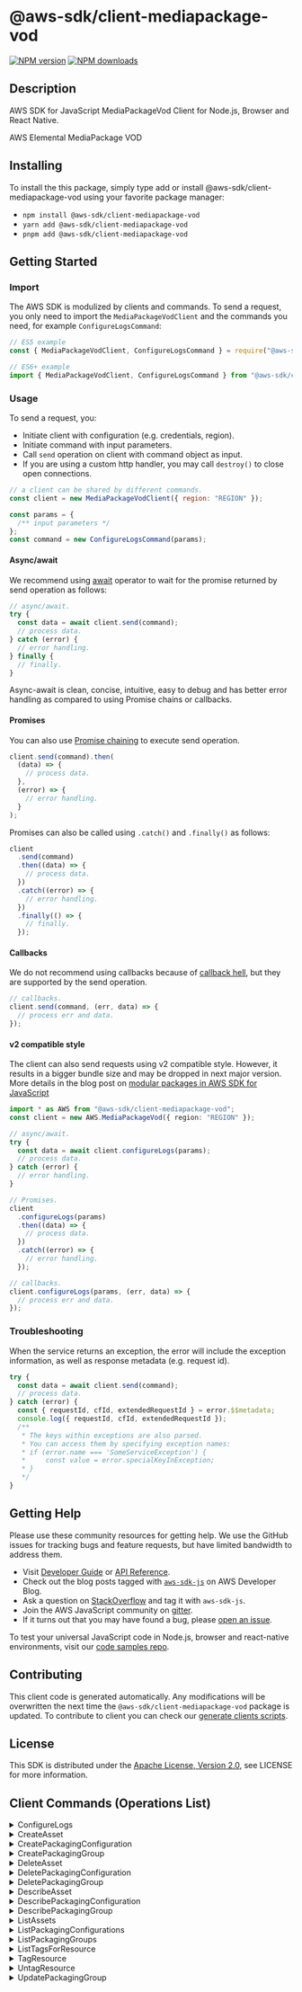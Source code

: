 <!-- generated file, do not edit directly -->

# @aws-sdk/client-mediapackage-vod

[![NPM version](https://img.shields.io/npm/v/@aws-sdk/client-mediapackage-vod/latest.svg)](https://www.npmjs.com/package/@aws-sdk/client-mediapackage-vod)
[![NPM downloads](https://img.shields.io/npm/dm/@aws-sdk/client-mediapackage-vod.svg)](https://www.npmjs.com/package/@aws-sdk/client-mediapackage-vod)

## Description

AWS SDK for JavaScript MediaPackageVod Client for Node.js, Browser and React Native.

AWS Elemental MediaPackage VOD

## Installing

To install the this package, simply type add or install @aws-sdk/client-mediapackage-vod
using your favorite package manager:

- `npm install @aws-sdk/client-mediapackage-vod`
- `yarn add @aws-sdk/client-mediapackage-vod`
- `pnpm add @aws-sdk/client-mediapackage-vod`

## Getting Started

### Import

The AWS SDK is modulized by clients and commands.
To send a request, you only need to import the `MediaPackageVodClient` and
the commands you need, for example `ConfigureLogsCommand`:

```js
// ES5 example
const { MediaPackageVodClient, ConfigureLogsCommand } = require("@aws-sdk/client-mediapackage-vod");
```

```ts
// ES6+ example
import { MediaPackageVodClient, ConfigureLogsCommand } from "@aws-sdk/client-mediapackage-vod";
```

### Usage

To send a request, you:

- Initiate client with configuration (e.g. credentials, region).
- Initiate command with input parameters.
- Call `send` operation on client with command object as input.
- If you are using a custom http handler, you may call `destroy()` to close open connections.

```js
// a client can be shared by different commands.
const client = new MediaPackageVodClient({ region: "REGION" });

const params = {
  /** input parameters */
};
const command = new ConfigureLogsCommand(params);
```

#### Async/await

We recommend using [await](https://developer.mozilla.org/en-US/docs/Web/JavaScript/Reference/Operators/await)
operator to wait for the promise returned by send operation as follows:

```js
// async/await.
try {
  const data = await client.send(command);
  // process data.
} catch (error) {
  // error handling.
} finally {
  // finally.
}
```

Async-await is clean, concise, intuitive, easy to debug and has better error handling
as compared to using Promise chains or callbacks.

#### Promises

You can also use [Promise chaining](https://developer.mozilla.org/en-US/docs/Web/JavaScript/Guide/Using_promises#chaining)
to execute send operation.

```js
client.send(command).then(
  (data) => {
    // process data.
  },
  (error) => {
    // error handling.
  }
);
```

Promises can also be called using `.catch()` and `.finally()` as follows:

```js
client
  .send(command)
  .then((data) => {
    // process data.
  })
  .catch((error) => {
    // error handling.
  })
  .finally(() => {
    // finally.
  });
```

#### Callbacks

We do not recommend using callbacks because of [callback hell](http://callbackhell.com/),
but they are supported by the send operation.

```js
// callbacks.
client.send(command, (err, data) => {
  // process err and data.
});
```

#### v2 compatible style

The client can also send requests using v2 compatible style.
However, it results in a bigger bundle size and may be dropped in next major version. More details in the blog post
on [modular packages in AWS SDK for JavaScript](https://aws.amazon.com/blogs/developer/modular-packages-in-aws-sdk-for-javascript/)

```ts
import * as AWS from "@aws-sdk/client-mediapackage-vod";
const client = new AWS.MediaPackageVod({ region: "REGION" });

// async/await.
try {
  const data = await client.configureLogs(params);
  // process data.
} catch (error) {
  // error handling.
}

// Promises.
client
  .configureLogs(params)
  .then((data) => {
    // process data.
  })
  .catch((error) => {
    // error handling.
  });

// callbacks.
client.configureLogs(params, (err, data) => {
  // process err and data.
});
```

### Troubleshooting

When the service returns an exception, the error will include the exception information,
as well as response metadata (e.g. request id).

```js
try {
  const data = await client.send(command);
  // process data.
} catch (error) {
  const { requestId, cfId, extendedRequestId } = error.$$metadata;
  console.log({ requestId, cfId, extendedRequestId });
  /**
   * The keys within exceptions are also parsed.
   * You can access them by specifying exception names:
   * if (error.name === 'SomeServiceException') {
   *     const value = error.specialKeyInException;
   * }
   */
}
```

## Getting Help

Please use these community resources for getting help.
We use the GitHub issues for tracking bugs and feature requests, but have limited bandwidth to address them.

- Visit [Developer Guide](https://docs.aws.amazon.com/sdk-for-javascript/v3/developer-guide/welcome.html)
  or [API Reference](https://docs.aws.amazon.com/AWSJavaScriptSDK/v3/latest/index.html).
- Check out the blog posts tagged with [`aws-sdk-js`](https://aws.amazon.com/blogs/developer/tag/aws-sdk-js/)
  on AWS Developer Blog.
- Ask a question on [StackOverflow](https://stackoverflow.com/questions/tagged/aws-sdk-js) and tag it with `aws-sdk-js`.
- Join the AWS JavaScript community on [gitter](https://gitter.im/aws/aws-sdk-js-v3).
- If it turns out that you may have found a bug, please [open an issue](https://github.com/aws/aws-sdk-js-v3/issues/new/choose).

To test your universal JavaScript code in Node.js, browser and react-native environments,
visit our [code samples repo](https://github.com/aws-samples/aws-sdk-js-tests).

## Contributing

This client code is generated automatically. Any modifications will be overwritten the next time the `@aws-sdk/client-mediapackage-vod` package is updated.
To contribute to client you can check our [generate clients scripts](https://github.com/aws/aws-sdk-js-v3/tree/main/scripts/generate-clients).

## License

This SDK is distributed under the
[Apache License, Version 2.0](http://www.apache.org/licenses/LICENSE-2.0),
see LICENSE for more information.

## Client Commands (Operations List)

<details>
<summary>
ConfigureLogs
</summary>

[Command API Reference](https://docs.aws.amazon.com/AWSJavaScriptSDK/v3/latest/clients/client-mediapackage-vod/classes/configurelogscommand.html) / [Input](https://docs.aws.amazon.com/AWSJavaScriptSDK/v3/latest/clients/client-mediapackage-vod/interfaces/configurelogscommandinput.html) / [Output](https://docs.aws.amazon.com/AWSJavaScriptSDK/v3/latest/clients/client-mediapackage-vod/interfaces/configurelogscommandoutput.html)

</details>
<details>
<summary>
CreateAsset
</summary>

[Command API Reference](https://docs.aws.amazon.com/AWSJavaScriptSDK/v3/latest/clients/client-mediapackage-vod/classes/createassetcommand.html) / [Input](https://docs.aws.amazon.com/AWSJavaScriptSDK/v3/latest/clients/client-mediapackage-vod/interfaces/createassetcommandinput.html) / [Output](https://docs.aws.amazon.com/AWSJavaScriptSDK/v3/latest/clients/client-mediapackage-vod/interfaces/createassetcommandoutput.html)

</details>
<details>
<summary>
CreatePackagingConfiguration
</summary>

[Command API Reference](https://docs.aws.amazon.com/AWSJavaScriptSDK/v3/latest/clients/client-mediapackage-vod/classes/createpackagingconfigurationcommand.html) / [Input](https://docs.aws.amazon.com/AWSJavaScriptSDK/v3/latest/clients/client-mediapackage-vod/interfaces/createpackagingconfigurationcommandinput.html) / [Output](https://docs.aws.amazon.com/AWSJavaScriptSDK/v3/latest/clients/client-mediapackage-vod/interfaces/createpackagingconfigurationcommandoutput.html)

</details>
<details>
<summary>
CreatePackagingGroup
</summary>

[Command API Reference](https://docs.aws.amazon.com/AWSJavaScriptSDK/v3/latest/clients/client-mediapackage-vod/classes/createpackaginggroupcommand.html) / [Input](https://docs.aws.amazon.com/AWSJavaScriptSDK/v3/latest/clients/client-mediapackage-vod/interfaces/createpackaginggroupcommandinput.html) / [Output](https://docs.aws.amazon.com/AWSJavaScriptSDK/v3/latest/clients/client-mediapackage-vod/interfaces/createpackaginggroupcommandoutput.html)

</details>
<details>
<summary>
DeleteAsset
</summary>

[Command API Reference](https://docs.aws.amazon.com/AWSJavaScriptSDK/v3/latest/clients/client-mediapackage-vod/classes/deleteassetcommand.html) / [Input](https://docs.aws.amazon.com/AWSJavaScriptSDK/v3/latest/clients/client-mediapackage-vod/interfaces/deleteassetcommandinput.html) / [Output](https://docs.aws.amazon.com/AWSJavaScriptSDK/v3/latest/clients/client-mediapackage-vod/interfaces/deleteassetcommandoutput.html)

</details>
<details>
<summary>
DeletePackagingConfiguration
</summary>

[Command API Reference](https://docs.aws.amazon.com/AWSJavaScriptSDK/v3/latest/clients/client-mediapackage-vod/classes/deletepackagingconfigurationcommand.html) / [Input](https://docs.aws.amazon.com/AWSJavaScriptSDK/v3/latest/clients/client-mediapackage-vod/interfaces/deletepackagingconfigurationcommandinput.html) / [Output](https://docs.aws.amazon.com/AWSJavaScriptSDK/v3/latest/clients/client-mediapackage-vod/interfaces/deletepackagingconfigurationcommandoutput.html)

</details>
<details>
<summary>
DeletePackagingGroup
</summary>

[Command API Reference](https://docs.aws.amazon.com/AWSJavaScriptSDK/v3/latest/clients/client-mediapackage-vod/classes/deletepackaginggroupcommand.html) / [Input](https://docs.aws.amazon.com/AWSJavaScriptSDK/v3/latest/clients/client-mediapackage-vod/interfaces/deletepackaginggroupcommandinput.html) / [Output](https://docs.aws.amazon.com/AWSJavaScriptSDK/v3/latest/clients/client-mediapackage-vod/interfaces/deletepackaginggroupcommandoutput.html)

</details>
<details>
<summary>
DescribeAsset
</summary>

[Command API Reference](https://docs.aws.amazon.com/AWSJavaScriptSDK/v3/latest/clients/client-mediapackage-vod/classes/describeassetcommand.html) / [Input](https://docs.aws.amazon.com/AWSJavaScriptSDK/v3/latest/clients/client-mediapackage-vod/interfaces/describeassetcommandinput.html) / [Output](https://docs.aws.amazon.com/AWSJavaScriptSDK/v3/latest/clients/client-mediapackage-vod/interfaces/describeassetcommandoutput.html)

</details>
<details>
<summary>
DescribePackagingConfiguration
</summary>

[Command API Reference](https://docs.aws.amazon.com/AWSJavaScriptSDK/v3/latest/clients/client-mediapackage-vod/classes/describepackagingconfigurationcommand.html) / [Input](https://docs.aws.amazon.com/AWSJavaScriptSDK/v3/latest/clients/client-mediapackage-vod/interfaces/describepackagingconfigurationcommandinput.html) / [Output](https://docs.aws.amazon.com/AWSJavaScriptSDK/v3/latest/clients/client-mediapackage-vod/interfaces/describepackagingconfigurationcommandoutput.html)

</details>
<details>
<summary>
DescribePackagingGroup
</summary>

[Command API Reference](https://docs.aws.amazon.com/AWSJavaScriptSDK/v3/latest/clients/client-mediapackage-vod/classes/describepackaginggroupcommand.html) / [Input](https://docs.aws.amazon.com/AWSJavaScriptSDK/v3/latest/clients/client-mediapackage-vod/interfaces/describepackaginggroupcommandinput.html) / [Output](https://docs.aws.amazon.com/AWSJavaScriptSDK/v3/latest/clients/client-mediapackage-vod/interfaces/describepackaginggroupcommandoutput.html)

</details>
<details>
<summary>
ListAssets
</summary>

[Command API Reference](https://docs.aws.amazon.com/AWSJavaScriptSDK/v3/latest/clients/client-mediapackage-vod/classes/listassetscommand.html) / [Input](https://docs.aws.amazon.com/AWSJavaScriptSDK/v3/latest/clients/client-mediapackage-vod/interfaces/listassetscommandinput.html) / [Output](https://docs.aws.amazon.com/AWSJavaScriptSDK/v3/latest/clients/client-mediapackage-vod/interfaces/listassetscommandoutput.html)

</details>
<details>
<summary>
ListPackagingConfigurations
</summary>

[Command API Reference](https://docs.aws.amazon.com/AWSJavaScriptSDK/v3/latest/clients/client-mediapackage-vod/classes/listpackagingconfigurationscommand.html) / [Input](https://docs.aws.amazon.com/AWSJavaScriptSDK/v3/latest/clients/client-mediapackage-vod/interfaces/listpackagingconfigurationscommandinput.html) / [Output](https://docs.aws.amazon.com/AWSJavaScriptSDK/v3/latest/clients/client-mediapackage-vod/interfaces/listpackagingconfigurationscommandoutput.html)

</details>
<details>
<summary>
ListPackagingGroups
</summary>

[Command API Reference](https://docs.aws.amazon.com/AWSJavaScriptSDK/v3/latest/clients/client-mediapackage-vod/classes/listpackaginggroupscommand.html) / [Input](https://docs.aws.amazon.com/AWSJavaScriptSDK/v3/latest/clients/client-mediapackage-vod/interfaces/listpackaginggroupscommandinput.html) / [Output](https://docs.aws.amazon.com/AWSJavaScriptSDK/v3/latest/clients/client-mediapackage-vod/interfaces/listpackaginggroupscommandoutput.html)

</details>
<details>
<summary>
ListTagsForResource
</summary>

[Command API Reference](https://docs.aws.amazon.com/AWSJavaScriptSDK/v3/latest/clients/client-mediapackage-vod/classes/listtagsforresourcecommand.html) / [Input](https://docs.aws.amazon.com/AWSJavaScriptSDK/v3/latest/clients/client-mediapackage-vod/interfaces/listtagsforresourcecommandinput.html) / [Output](https://docs.aws.amazon.com/AWSJavaScriptSDK/v3/latest/clients/client-mediapackage-vod/interfaces/listtagsforresourcecommandoutput.html)

</details>
<details>
<summary>
TagResource
</summary>

[Command API Reference](https://docs.aws.amazon.com/AWSJavaScriptSDK/v3/latest/clients/client-mediapackage-vod/classes/tagresourcecommand.html) / [Input](https://docs.aws.amazon.com/AWSJavaScriptSDK/v3/latest/clients/client-mediapackage-vod/interfaces/tagresourcecommandinput.html) / [Output](https://docs.aws.amazon.com/AWSJavaScriptSDK/v3/latest/clients/client-mediapackage-vod/interfaces/tagresourcecommandoutput.html)

</details>
<details>
<summary>
UntagResource
</summary>

[Command API Reference](https://docs.aws.amazon.com/AWSJavaScriptSDK/v3/latest/clients/client-mediapackage-vod/classes/untagresourcecommand.html) / [Input](https://docs.aws.amazon.com/AWSJavaScriptSDK/v3/latest/clients/client-mediapackage-vod/interfaces/untagresourcecommandinput.html) / [Output](https://docs.aws.amazon.com/AWSJavaScriptSDK/v3/latest/clients/client-mediapackage-vod/interfaces/untagresourcecommandoutput.html)

</details>
<details>
<summary>
UpdatePackagingGroup
</summary>

[Command API Reference](https://docs.aws.amazon.com/AWSJavaScriptSDK/v3/latest/clients/client-mediapackage-vod/classes/updatepackaginggroupcommand.html) / [Input](https://docs.aws.amazon.com/AWSJavaScriptSDK/v3/latest/clients/client-mediapackage-vod/interfaces/updatepackaginggroupcommandinput.html) / [Output](https://docs.aws.amazon.com/AWSJavaScriptSDK/v3/latest/clients/client-mediapackage-vod/interfaces/updatepackaginggroupcommandoutput.html)

</details>
